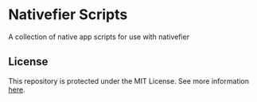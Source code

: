# Nativefier Scripts
A collection of native app scripts for use with nativefier

## License
This repository is protected under the MIT License. See more information [here][LICENSE].


[LICENSE]: ./LICENSE
